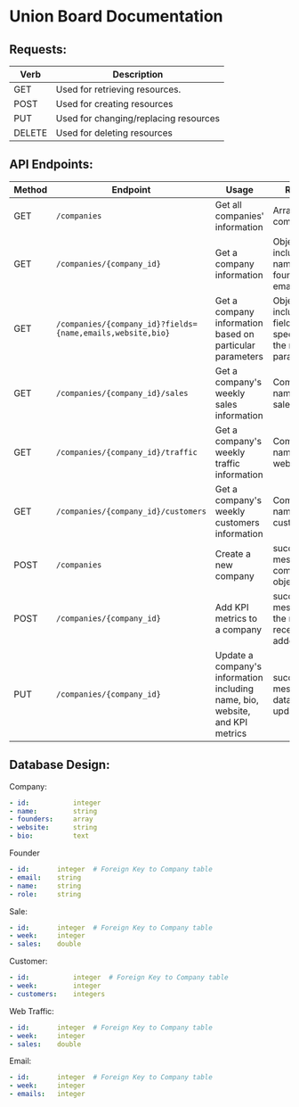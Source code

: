 # Union Board Documentation

## Requests:

Verb | Description
---------|----------
 GET | Used for retrieving resources.
 POST | Used for creating resources
 PUT | Used for changing/replacing resources
 DELETE | Used for deleting resources

## API Endpoints:


Method | Endpoint | Usage | Returns | Authentication
---------|----------|--------- | ---------- | ---------
 GET | `/companies` | Get all companies' information | Arrays of companies | OAuth
 GET | `/companies/{company_id}` | Get a company information | Object including name, founders' email and bio | OAuth
 GET | `/companies/{company_id}?fields={name,emails,website,bio}` | Get a company information based on particular parameters | Object including fields specified in the request parameter | OAuth
 GET | `/companies/{company_id}/sales` | Get a company's weekly sales information | Company's name and sales | OAuth
 GET | `/companies/{company_id}/traffic` | Get a company's weekly traffic information | Company's name and web traffic | OAuth
 GET | `/companies/{company_id}/customers` | Get a company's weekly customers information | Company's name and customers | OAuth
 POST | `/companies` | Create a new company | success/error message and company object | OAuth
 POST | `/companies/{company_id}` | Add KPI metrics to a company | success/error message and the metrics recently added | OAuth
 PUT | `/companies/{company_id}` | Update a company's information including name, bio, website, and KPI metrics | success/error message and data recently updated | OAuth

## Database Design:

Company:
```yaml
- id:           integer
- name:         string
- founders:     array
- website:      string
- bio:          text
```

Founder
```yaml
- id:       integer  # Foreign Key to Company table
- email:    string
- name:     string
- role:     string
```

Sale:
```yaml
- id:       integer  # Foreign Key to Company table
- week:     integer
- sales:    double
```

Customer:
```yaml
- id:           integer  # Foreign Key to Company table
- week:         integer
- customers:    integers
```

Web Traffic:
```yaml
- id:       integer  # Foreign Key to Company table
- week:     integer
- sales:    double
```

Email:
```yaml
- id:       integer  # Foreign Key to Company table
- week:     integer
- emails:   integer
```